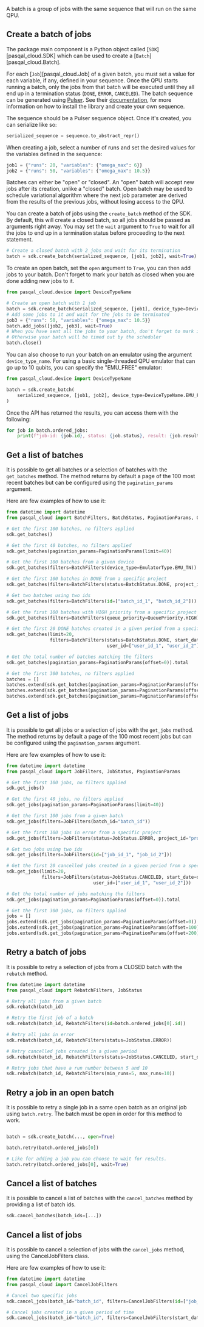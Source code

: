 A batch is a group of jobs with the same sequence that will run on the same QPU.

## Create a batch of jobs

The package main component is a Python object called [`SDK`][pasqal_cloud.SDK] which can be used to create a [`Batch`][pasqal_cloud.Batch].

For each [`Job`][pasqal_cloud.Job] of a given batch, you must set a value for each variable, if any, defined in your sequence.
Once the QPU starts running a batch, only the jobs from that batch will be executed until they all end up in a
termination status (`DONE`, `ERROR`, `CANCELED`).
The batch sequence can be generated using [Pulser](https://github.com/pasqal-io/Pulser). See
their [documentation](https://pulser.readthedocs.io/en/stable/),
for more information on how to install the library and create your own sequence.

The sequence should be a Pulser sequence object. Once it's created, you can serialize like so:

```python
serialized_sequence = sequence.to_abstract_repr()
```

When creating a job, select a number of runs and set the desired values for the variables defined in the sequence:

```python
job1 = {"runs": 20, "variables": {"omega_max": 6}}
job2 = {"runs": 50, "variables": {"omega_max": 10.5}}
```

Batches can either be "open" or "closed".
An "open" batch will accept new jobs after its creation, unlike a "closed" batch.
Open batch may be used to schedule variational algorithm where the next job parameter are derived from the results of
the previous jobs, without losing access to the QPU.

You can create a batch of jobs using the `create_batch` method of the SDK.
By default, this will create a closed batch, so all jobs should be passed as arguments right away.
You may set the `wait` argument to `True` to wait for all the jobs to end up in a termination status before proceeding
to the next statement.

```python
# Create a closed batch with 2 jobs and wait for its termination
batch = sdk.create_batch(serialized_sequence, [job1, job2], wait=True)
```

To create an open batch, set the `open` argument to `True`, you can then add jobs to your batch.
Don't forget to mark your batch as closed when you are done adding new jobs to it.

```python
from pasqal_cloud.device import DeviceTypeName

# Create an open batch with 1 job
batch = sdk.create_batch(serialized_sequence, [job1], device_type=DeviceTypeName.FRESNEL, open=True)
# Add some jobs to it and wait for the jobs to be terminated
job3 = {"runs": 50, "variables": {"omega_max": 10.5}}
batch.add_jobs([job2, job3], wait=True)
# When you have sent all the jobs to your batch, don't forget to mark it as closed
# Otherwise your batch will be timed out by the scheduler
batch.close()
```

You can also choose to run your batch on an emulator using the argument `device_type_name`.
For using a basic single-threaded QPU emulator that can go up to 10 qubits, you can specify the "EMU_FREE" emulator:

```python
from pasqal_cloud.device import DeviceTypeName

batch = sdk.create_batch(
    serialized_sequence, [job1, job2], device_type=DeviceTypeName.EMU_FREE
)
```

Once the API has returned the results, you can access them with the following:

```python
for job in batch.ordered_jobs:
    print(f"job-id: {job.id}, status: {job.status}, result: {job.result}")
```

## Get a list of batches

It is possible to get all batches or a selection of batches with the `get_batches` method.
The method returns by default a page of the 100 most recent batches but can be
configured using the `pagination_params` argument.

Here are few examples of how to use it:

```python
from datetime import datetime
from pasqal_cloud import BatchFilters, BatchStatus, PaginationParams, QueuePriority, EmulatorType

# Get the first 100 batches, no filters applied
sdk.get_batches()

# Get the first 40 batches, no filters applied
sdk.get_batches(pagination_params=PaginationParams(limit=40))

# Get the first 100 batches from a given device
sdk.get_batches(filters=BatchFilters(device_type=EmulatorType.EMU_TN))

# Get the first 100 batches in DONE from a specific project
sdk.get_batches(filters=BatchFilters(status=BatchStatus.DONE, project_id="project_id"))

# Get two batches using two ids
sdk.get_batches(filters=BatchFilters(id=["batch_id_1", "batch_id_2"]))

# Get the first 100 batches with HIGH priority from a specific project
sdk.get_batches(filters=BatchFilters(queue_priority=QueuePriority.HIGH))

# Get the first 20 DONE batches created in a given period from a specific list of users
sdk.get_batches(limit=20,
                filters=BatchFilters(status=BatchStatus.DONE, start_date=datetime(...), end_date=datetime(...),
                                     user_id=["user_id_1", "user_id_2"]))

# Get the total number of batches matching the filters
sdk.get_batches(pagination_params=PaginationParams(offset=0)).total

# Get the first 300 batches, no filters applied
batches = []
batches.extend(sdk.get_batches(pagination_params=PaginationParams(offset=0)).results)
batches.extend(sdk.get_batches(pagination_params=PaginationParams(offset=100)).results)
batches.extend(sdk.get_batches(pagination_params=PaginationParams(offset=200)).results)
```

## Get a list of jobs

It is possible to get all jobs or a selection of jobs with the `get_jobs` method.
The method returns by default a page of the 100 most recent jobs but can be
configured using the `pagination_params` argument.

Here are few examples of how to use it:

```python
from datetime import datetime
from pasqal_cloud import JobFilters, JobStatus, PaginationParams

# Get the first 100 jobs, no filters applied
sdk.get_jobs()

# Get the first 40 jobs, no filters applied
sdk.get_jobs(pagination_params=PaginationParams(limit=40))

# Get the first 100 jobs from a given batch
sdk.get_jobs(filters=JobFilters(batch_id="batch_id"))

# Get the first 100 jobs in error from a specific project
sdk.get_jobs(filters=JobFilters(status=JobStatus.ERROR, project_id="project_id"))

# Get two jobs using two ids
sdk.get_jobs(filters=JobFilters(id=["job_id_1", "job_id_2"]))

# Get the first 20 cancelled jobs created in a given period from a specific list of users
sdk.get_jobs(limit=20,
             filters=JobFilters(status=JobStatus.CANCELED, start_date=datetime(...), end_date=datetime(...),
                                user_id=["user_id_1", "user_id_2"]))

# Get the total number of jobs matching the filters
sdk.get_jobs(pagination_params=PaginationParams(offset=0)).total

# Get the first 300 jobs, no filters applied
jobs = []
jobs.extend(sdk.get_jobs(pagination_params=PaginationParams(offset=0)).results)
jobs.extend(sdk.get_jobs(pagination_params=PaginationParams(offset=100)).results)
jobs.extend(sdk.get_jobs(pagination_params=PaginationParams(offset=200)).results)

```

## Retry a batch of jobs

It is possible to retry a selection of jobs from a CLOSED batch with the `rebatch` method.

```python
from datetime import datetime
from pasqal_cloud import RebatchFilters, JobStatus

# Retry all jobs from a given batch
sdk.rebatch(batch_id)

# Retry the first job of a batch
sdk.rebatch(batch_id, RebatchFilters(id=batch.ordered_jobs[0].id))

# Retry all jobs in error
sdk.rebatch(batch_id, RebatchFilters(status=JobStatus.ERROR))

# Retry cancelled jobs created in a given period
sdk.rebatch(batch_id, RebatchFilters(status=JobStatus.CANCELED, start_date=datetime(...), end_date=datetime(...)))

# Retry jobs that have a run number between 5 and 10
sdk.rebatch(batch_id, RebatchFilters(min_runs=5, max_runs=10))
```

## Retry a job in an open batch

It is possible to retry a single job in a same open batch as an original job using `batch.retry`.
The batch must be open in order for this method to work.

```python

batch = sdk.create_batch(..., open=True)

batch.retry(batch.ordered_jobs[0])

# Like for adding a job you can choose to wait for results.
batch.retry(batch.ordered_jobs[0], wait=True)
```

## Cancel a list of batches

It is possible to cancel a list of batches with the `cancel_batches` method by
providing a list of batch ids.

```python
sdk.cancel_batches(batch_ids=[...])
```

## Cancel a list of jobs

It is possible to cancel a selection of jobs with the `cancel_jobs` method, using the CancelJobFilters class.

Here are few examples of how to use it:

```python
from datetime import datetime
from pasqal_cloud import CancelJobFilters

# Cancel two specific jobs
sdk.cancel_jobs(batch_id="batch_id", filters=CancelJobFilters(id=["job_id_1", "job_id_2"]))

# Cancel jobs created in a given period of time
sdk.cancel_jobs(batch_id="batch_id", filters=CancelJobFilters(start_date=datetime(...), end_date=datetime(...)))
```
